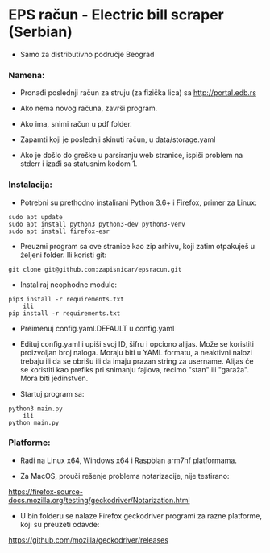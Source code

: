 # EPS račun - Electric bill scraper (Serbian)

- Samo za distributivno područje Beograd

### Namena:

- Pronađi poslednji račun za struju (za fizička lica) sa http://portal.edb.rs

- Ako nema novog računa, završi program.
  
- Ako ima, snimi račun u pdf folder.

- Zapamti koji je poslednji skinuti račun, u data/storage.yaml

- Ako je došlo do greške u parsiranju web stranice, ispiši problem na stderr i izađi sa statusnim kodom 1.

### Instalacija:

- Potrebni su prethodno instalirani Python 3.6+ i Firefox, primer za Linux:

```
sudo apt update
sudo apt install python3 python3-dev python3-venv
sudo apt install firefox-esr
```

- Preuzmi program sa ove stranice kao zip arhivu, koji zatim otpakuješ u željeni folder. Ili koristi git:

```
git clone git@github.com:zapisnicar/epsracun.git
```

- Instaliraj neophodne module:

```
pip3 install -r requirements.txt
    ili
pip install -r requirements.txt
```

- Preimenuj config.yaml.DEFAULT u config.yaml

- Edituj config.yaml i upiši svoj ID, šifru i opciono alijas. Može se koristiti proizvoljan broj naloga. Moraju biti u YAML formatu, a neaktivni nalozi trebaju ili da se obrišu ili da imaju prazan string za username. Alijas će se koristiti kao prefiks pri snimanju fajlova, recimo "stan" ili "garaža". Mora biti jedinstven.

- Startuj program sa:

```
python3 main.py
    ili
python main.py
```

### Platforme:

- Radi na Linux x64, Windows x64 i Raspbian arm7hf platformama.

- Za MacOS, prouči rešenje problema notarizacije, nije testirano:

https://firefox-source-docs.mozilla.org/testing/geckodriver/Notarization.html

- U bin folderu se nalaze Firefox geckodriver programi za razne platforme, koji su preuzeti odavde:

https://github.com/mozilla/geckodriver/releases